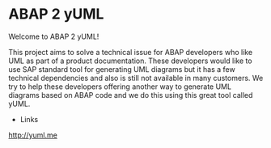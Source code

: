 ABAP 2 yUML
=========

Welcome to ABAP 2 yUML!

This project aims to solve a technical issue for ABAP developers who like UML as part of a product documentation. These developers would like to use SAP standard tool for generating UML diagrams but it has a few technical dependencies and also is still not available in many customers. We try to help these developers offering another way to generate UML diagrams based on ABAP code and we do this using this great tool called yUML.

* Links

http://yuml.me
